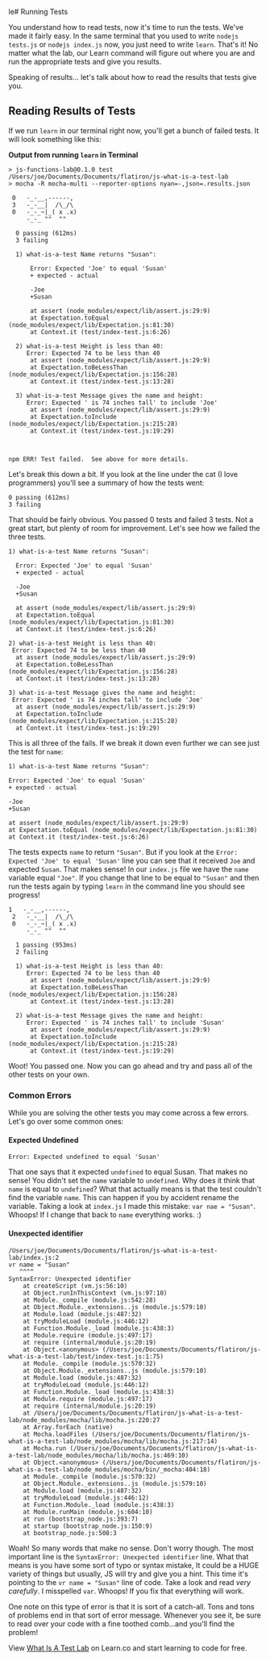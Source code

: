 le# Running Tests

You understand how to read tests, now it's time to run the tests. We've made it fairly easy. In the same terminal that you used to write `nodejs tests.js` or `nodejs index.js` now, you just need to write `learn`. That's it! No matter what the lab, our Learn command will figure out where you are and run the appropriate tests and give you results.

Speaking of results... let's talk about how to read the results that tests give you.

## Reading Results of Tests

If we run `learn` in our terminal right now, you'll get a bunch of failed tests. It will look something like this: 

**Output from running `learn` in Terminal** 

```
> js-functions-lab@0.1.0 test /Users/joe/Documents/Documents/flatiron/js-what-is-a-test-lab
> mocha -R mocha-multi --reporter-options nyan=-,json=.results.json

 0   -_-__,------,
 3   -_-__|  /\_/\
 0   -_-_~|_( x .x)
     -_-_ ""  ""

  0 passing (612ms)
  3 failing

  1) what-is-a-test Name returns "Susan":

      Error: Expected 'Joe' to equal 'Susan'
      + expected - actual

      -Joe
      +Susan

      at assert (node_modules/expect/lib/assert.js:29:9)
      at Expectation.toEqual (node_modules/expect/lib/Expectation.js:81:30)
      at Context.it (test/index-test.js:6:26)

  2) what-is-a-test Height is less than 40:
     Error: Expected 74 to be less than 40
      at assert (node_modules/expect/lib/assert.js:29:9)
      at Expectation.toBeLessThan (node_modules/expect/lib/Expectation.js:156:28)
      at Context.it (test/index-test.js:13:28)

  3) what-is-a-test Message gives the name and height:
     Error: Expected ' is 74 inches tall' to include 'Joe'
      at assert (node_modules/expect/lib/assert.js:29:9)
      at Expectation.toInclude (node_modules/expect/lib/Expectation.js:215:28)
      at Context.it (test/index-test.js:19:29)



npm ERR! Test failed.  See above for more details.
```

Let's break this down a bit. If you look at the line under the cat (I love programmers) you'll see a summary of how the tests went:

```
0 passing (612ms)
3 failing
```

That should be fairly obvious. You passed 0 tests and failed 3 tests. Not a great start, but plenty of room for improvement. Let's see how we failed the three tests.

```
1) what-is-a-test Name returns "Susan":

  Error: Expected 'Joe' to equal 'Susan'
  + expected - actual

  -Joe
  +Susan

  at assert (node_modules/expect/lib/assert.js:29:9)
  at Expectation.toEqual (node_modules/expect/lib/Expectation.js:81:30)
  at Context.it (test/index-test.js:6:26)

2) what-is-a-test Height is less than 40:
 Error: Expected 74 to be less than 40
  at assert (node_modules/expect/lib/assert.js:29:9)
  at Expectation.toBeLessThan (node_modules/expect/lib/Expectation.js:156:28)
  at Context.it (test/index-test.js:13:28)

3) what-is-a-test Message gives the name and height:
 Error: Expected ' is 74 inches tall' to include 'Joe'
  at assert (node_modules/expect/lib/assert.js:29:9)
  at Expectation.toInclude (node_modules/expect/lib/Expectation.js:215:28)
  at Context.it (test/index-test.js:19:29)
```

This is all three of the fails. If we break it down even further we can see just the test for `name`:

```
1) what-is-a-test Name returns "Susan":

Error: Expected 'Joe' to equal 'Susan'
+ expected - actual

-Joe
+Susan

at assert (node_modules/expect/lib/assert.js:29:9)
at Expectation.toEqual (node_modules/expect/lib/Expectation.js:81:30)
at Context.it (test/index-test.js:6:26)
```

The tests expects `name` to return `"Susan"`. But if you look at the `Error: Expected 'Joe' to equal 'Susan'` line you can see that it received `Joe` and expected `Susan`. That makes sense! In our `index.js` file we have the `name` variable equal `"Joe"`. If you change that line to be equal to `"Susan"` and then run the tests again by typing `learn` in the command line you should see progress!

```
1   -_-__,------,
 2   -_-__|  /\_/\
 0   -_-_~|_( x .x)
     -_-_ ""  ""

  1 passing (953ms)
  2 failing

  1) what-is-a-test Height is less than 40:
     Error: Expected 74 to be less than 40
      at assert (node_modules/expect/lib/assert.js:29:9)
      at Expectation.toBeLessThan (node_modules/expect/lib/Expectation.js:156:28)
      at Context.it (test/index-test.js:13:28)

  2) what-is-a-test Message gives the name and height:
     Error: Expected ' is 74 inches tall' to include 'Susan'
      at assert (node_modules/expect/lib/assert.js:29:9)
      at Expectation.toInclude (node_modules/expect/lib/Expectation.js:215:28)
      at Context.it (test/index-test.js:19:29)
```

Woot! You passed one. Now you can go ahead and try and pass all of the other tests on your own.

### Common Errors
While you are solving the other tests you may come across a few errors. Let's go over some common ones:

#### Expected Undefined

```
Error: Expected undefined to equal 'Susan'
```

That one says that it expected `undefined` to equal Susan. That makes no sense! You didn't set the `name` variable to `undefined`. Why does it think that `name` is equal to `undefined`? What that actually means is that the test couldn't find the variable `name`. This can happen if you by accident rename the variable. Taking a look at `index.js` I made this mistake: `var nae = "Susan"`. Whoops! If I change that back to `name` everything works. :)

#### Unexpected identifier

```
/Users/joe/Documents/Documents/flatiron/js-what-is-a-test-lab/index.js:2
vr name = "Susan"
   ^^^^
SyntaxError: Unexpected identifier
    at createScript (vm.js:56:10)
    at Object.runInThisContext (vm.js:97:10)
    at Module._compile (module.js:542:28)
    at Object.Module._extensions..js (module.js:579:10)
    at Module.load (module.js:487:32)
    at tryModuleLoad (module.js:446:12)
    at Function.Module._load (module.js:438:3)
    at Module.require (module.js:497:17)
    at require (internal/module.js:20:19)
    at Object.<anonymous> (/Users/joe/Documents/Documents/flatiron/js-what-is-a-test-lab/test/index-test.js:1:75)
    at Module._compile (module.js:570:32)
    at Object.Module._extensions..js (module.js:579:10)
    at Module.load (module.js:487:32)
    at tryModuleLoad (module.js:446:12)
    at Function.Module._load (module.js:438:3)
    at Module.require (module.js:497:17)
    at require (internal/module.js:20:19)
    at /Users/joe/Documents/Documents/flatiron/js-what-is-a-test-lab/node_modules/mocha/lib/mocha.js:220:27
    at Array.forEach (native)
    at Mocha.loadFiles (/Users/joe/Documents/Documents/flatiron/js-what-is-a-test-lab/node_modules/mocha/lib/mocha.js:217:14)
    at Mocha.run (/Users/joe/Documents/Documents/flatiron/js-what-is-a-test-lab/node_modules/mocha/lib/mocha.js:469:10)
    at Object.<anonymous> (/Users/joe/Documents/Documents/flatiron/js-what-is-a-test-lab/node_modules/mocha/bin/_mocha:404:18)
    at Module._compile (module.js:570:32)
    at Object.Module._extensions..js (module.js:579:10)
    at Module.load (module.js:487:32)
    at tryModuleLoad (module.js:446:12)
    at Function.Module._load (module.js:438:3)
    at Module.runMain (module.js:604:10)
    at run (bootstrap_node.js:393:7)
    at startup (bootstrap_node.js:150:9)
    at bootstrap_node.js:508:3
```

Woah! So many words that make no sense. Don't worry though. The most important line is the `SyntaxError: Unexpected identifier` line. What that means is you have some sort of typo or syntax mistake, It could be a HUGE variety of things but usually, JS will try and give you a hint. This time it's pointing to the `vr name = "Susan"` line of code. Take a look and read _very carefully_. I misspelled `var`. Whoops! If you fix that everything will work. 

One note on this type of error is that it is sort of a catch-all. Tons and tons of problems end in that sort of error message. Whenever you see it, be sure to read over your code with a fine toothed comb...and you'll find the problem!

<p class='util--hide'>View <a href='https://learn.co/lessons/js-what-is-a-test-lab'>What Is A Test Lab</a> on Learn.co and start learning to code for free.</p>
